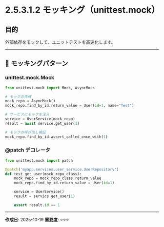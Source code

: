 # 2.5.3.1.2 モッキング（unittest.mock）

## 目的

外部依存をモックして、ユニットテストを高速化します。

---

## 🔄 モッキングパターン

### unittest.mock.Mock

```python
from unittest.mock import Mock, AsyncMock

# モックの作成
mock_repo = AsyncMock()
mock_repo.find_by_id.return_value = User(id=1, name="Test")

# サービスにモックを注入
service = UserService(mock_repo)
result = await service.get_user(1)

# モックの呼び出し検証
mock_repo.find_by_id.assert_called_once_with(1)
```

### @patch デコレータ

```python
from unittest.mock import patch

@patch('myapp.services.user_service.UserRepository')
def test_get_user(mock_repo_class):
    mock_repo = mock_repo_class.return_value
    mock_repo.find_by_id.return_value = User(id=1)

    service = UserService()
    result = service.get_user(1)

    assert result.id == 1
```

---

**作成日**: 2025-10-19
**重要度**: ⭐⭐⭐
